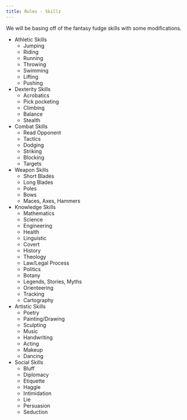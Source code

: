 ```yaml
---
title: Rules - Skillz
---
```


We will be basing off of the fantasy fudge skills with some modifications.

* Athletic Skills
  * Jumping
  * Riding
  * Running
  * Throwing
  * Swimming
  * Lifting
  * Pushing
* Dexterity Skills
  * Acrobatics
  * Pick pocketing
  * Climbing
  * Balance
  * Stealth
* Combat Skills
  * Read Opponent
  * Tactics
  * Dodging
  * Striking
  * Blocking
  * Targets
* Weapon Skills
  * Short Blades
  * Long Blades
  * Poles
  * Bows
  * Maces, Axes, Hammers
* Knowledge Skills
  * Mathematics
  * Science
  * Engineering
  * Health
  * Linguistic
  * Covert
  * History
  * Theology
  * Law/Legal Process
  * Politics
  * Botany
  * Legends, Stories, Myths
  * Orienteering
  * Tracking
  * Cartography
* Artistic Skills
  * Poetry
  * Painting/Drawing
  * Sculpting
  * Music
  * Handwriting
  * Acting
  * Makeup
  * Dancing
* Social Skills
  * Bluff
  * Diplomacy
  * Etiquette
  * Haggle
  * Intimidation
  * Lie
  * Persuasion
  * Seduction

